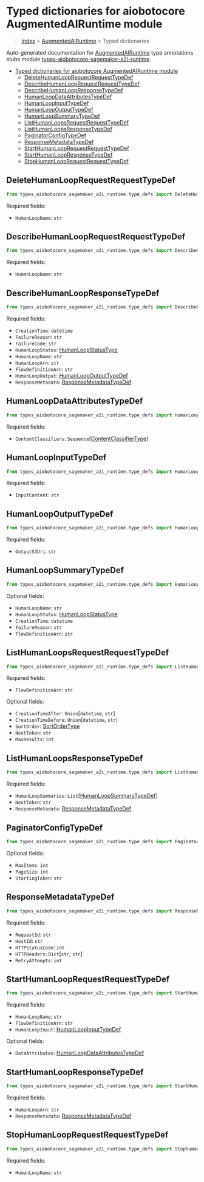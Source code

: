 <a id="typed-dictionaries-for-aiobotocore-augmentedairuntime-module"></a>

# Typed dictionaries for aiobotocore AugmentedAIRuntime module

> [Index](..) > [AugmentedAIRuntime](.) > Typed dictionaries

Auto-generated documentation for
[AugmentedAIRuntime](https://boto3.amazonaws.com/v1/documentation/api/latest/reference/services/sagemaker-a2i-runtime.html#AugmentedAIRuntime)
type annotations stubs module
[types-aiobotocore-sagemaker-a2i-runtime](https://pypi.org/project/types-aiobotocore-sagemaker-a2i-runtime/).

- [Typed dictionaries for aiobotocore AugmentedAIRuntime module](#typed-dictionaries-for-aiobotocore-augmentedairuntime-module)
  - [DeleteHumanLoopRequestRequestTypeDef](#deletehumanlooprequestrequesttypedef)
  - [DescribeHumanLoopRequestRequestTypeDef](#describehumanlooprequestrequesttypedef)
  - [DescribeHumanLoopResponseTypeDef](#describehumanloopresponsetypedef)
  - [HumanLoopDataAttributesTypeDef](#humanloopdataattributestypedef)
  - [HumanLoopInputTypeDef](#humanloopinputtypedef)
  - [HumanLoopOutputTypeDef](#humanloopoutputtypedef)
  - [HumanLoopSummaryTypeDef](#humanloopsummarytypedef)
  - [ListHumanLoopsRequestRequestTypeDef](#listhumanloopsrequestrequesttypedef)
  - [ListHumanLoopsResponseTypeDef](#listhumanloopsresponsetypedef)
  - [PaginatorConfigTypeDef](#paginatorconfigtypedef)
  - [ResponseMetadataTypeDef](#responsemetadatatypedef)
  - [StartHumanLoopRequestRequestTypeDef](#starthumanlooprequestrequesttypedef)
  - [StartHumanLoopResponseTypeDef](#starthumanloopresponsetypedef)
  - [StopHumanLoopRequestRequestTypeDef](#stophumanlooprequestrequesttypedef)

<a id="deletehumanlooprequestrequesttypedef"></a>

## DeleteHumanLoopRequestRequestTypeDef

```python
from types_aiobotocore_sagemaker_a2i_runtime.type_defs import DeleteHumanLoopRequestRequestTypeDef
```

Required fields:

- `HumanLoopName`: `str`

<a id="describehumanlooprequestrequesttypedef"></a>

## DescribeHumanLoopRequestRequestTypeDef

```python
from types_aiobotocore_sagemaker_a2i_runtime.type_defs import DescribeHumanLoopRequestRequestTypeDef
```

Required fields:

- `HumanLoopName`: `str`

<a id="describehumanloopresponsetypedef"></a>

## DescribeHumanLoopResponseTypeDef

```python
from types_aiobotocore_sagemaker_a2i_runtime.type_defs import DescribeHumanLoopResponseTypeDef
```

Required fields:

- `CreationTime`: `datetime`
- `FailureReason`: `str`
- `FailureCode`: `str`
- `HumanLoopStatus`: [HumanLoopStatusType](./literals.md#humanloopstatustype)
- `HumanLoopName`: `str`
- `HumanLoopArn`: `str`
- `FlowDefinitionArn`: `str`
- `HumanLoopOutput`:
  [HumanLoopOutputTypeDef](./type_defs.md#humanloopoutputtypedef)
- `ResponseMetadata`:
  [ResponseMetadataTypeDef](./type_defs.md#responsemetadatatypedef)

<a id="humanloopdataattributestypedef"></a>

## HumanLoopDataAttributesTypeDef

```python
from types_aiobotocore_sagemaker_a2i_runtime.type_defs import HumanLoopDataAttributesTypeDef
```

Required fields:

- `ContentClassifiers`:
  `Sequence`\[[ContentClassifierType](./literals.md#contentclassifiertype)\]

<a id="humanloopinputtypedef"></a>

## HumanLoopInputTypeDef

```python
from types_aiobotocore_sagemaker_a2i_runtime.type_defs import HumanLoopInputTypeDef
```

Required fields:

- `InputContent`: `str`

<a id="humanloopoutputtypedef"></a>

## HumanLoopOutputTypeDef

```python
from types_aiobotocore_sagemaker_a2i_runtime.type_defs import HumanLoopOutputTypeDef
```

Required fields:

- `OutputS3Uri`: `str`

<a id="humanloopsummarytypedef"></a>

## HumanLoopSummaryTypeDef

```python
from types_aiobotocore_sagemaker_a2i_runtime.type_defs import HumanLoopSummaryTypeDef
```

Optional fields:

- `HumanLoopName`: `str`
- `HumanLoopStatus`: [HumanLoopStatusType](./literals.md#humanloopstatustype)
- `CreationTime`: `datetime`
- `FailureReason`: `str`
- `FlowDefinitionArn`: `str`

<a id="listhumanloopsrequestrequesttypedef"></a>

## ListHumanLoopsRequestRequestTypeDef

```python
from types_aiobotocore_sagemaker_a2i_runtime.type_defs import ListHumanLoopsRequestRequestTypeDef
```

Required fields:

- `FlowDefinitionArn`: `str`

Optional fields:

- `CreationTimeAfter`: `Union`\[`datetime`, `str`\]
- `CreationTimeBefore`: `Union`\[`datetime`, `str`\]
- `SortOrder`: [SortOrderType](./literals.md#sortordertype)
- `NextToken`: `str`
- `MaxResults`: `int`

<a id="listhumanloopsresponsetypedef"></a>

## ListHumanLoopsResponseTypeDef

```python
from types_aiobotocore_sagemaker_a2i_runtime.type_defs import ListHumanLoopsResponseTypeDef
```

Required fields:

- `HumanLoopSummaries`:
  `List`\[[HumanLoopSummaryTypeDef](./type_defs.md#humanloopsummarytypedef)\]
- `NextToken`: `str`
- `ResponseMetadata`:
  [ResponseMetadataTypeDef](./type_defs.md#responsemetadatatypedef)

<a id="paginatorconfigtypedef"></a>

## PaginatorConfigTypeDef

```python
from types_aiobotocore_sagemaker_a2i_runtime.type_defs import PaginatorConfigTypeDef
```

Optional fields:

- `MaxItems`: `int`
- `PageSize`: `int`
- `StartingToken`: `str`

<a id="responsemetadatatypedef"></a>

## ResponseMetadataTypeDef

```python
from types_aiobotocore_sagemaker_a2i_runtime.type_defs import ResponseMetadataTypeDef
```

Required fields:

- `RequestId`: `str`
- `HostId`: `str`
- `HTTPStatusCode`: `int`
- `HTTPHeaders`: `Dict`\[`str`, `str`\]
- `RetryAttempts`: `int`

<a id="starthumanlooprequestrequesttypedef"></a>

## StartHumanLoopRequestRequestTypeDef

```python
from types_aiobotocore_sagemaker_a2i_runtime.type_defs import StartHumanLoopRequestRequestTypeDef
```

Required fields:

- `HumanLoopName`: `str`
- `FlowDefinitionArn`: `str`
- `HumanLoopInput`:
  [HumanLoopInputTypeDef](./type_defs.md#humanloopinputtypedef)

Optional fields:

- `DataAttributes`:
  [HumanLoopDataAttributesTypeDef](./type_defs.md#humanloopdataattributestypedef)

<a id="starthumanloopresponsetypedef"></a>

## StartHumanLoopResponseTypeDef

```python
from types_aiobotocore_sagemaker_a2i_runtime.type_defs import StartHumanLoopResponseTypeDef
```

Required fields:

- `HumanLoopArn`: `str`
- `ResponseMetadata`:
  [ResponseMetadataTypeDef](./type_defs.md#responsemetadatatypedef)

<a id="stophumanlooprequestrequesttypedef"></a>

## StopHumanLoopRequestRequestTypeDef

```python
from types_aiobotocore_sagemaker_a2i_runtime.type_defs import StopHumanLoopRequestRequestTypeDef
```

Required fields:

- `HumanLoopName`: `str`
